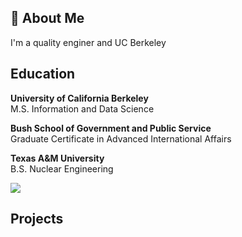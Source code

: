 ## 🚀 About Me
I'm a quality enginer and UC Berkeley 

## Education  

**University of California Berkeley**  
M.S. Information and Data Science

**Bush School of Government and Public Service**  
Graduate Certificate in Advanced International Affairs
  
**Texas A&M University**  
B.S. Nuclear Engineering  

![](logos.png)

## Projects
